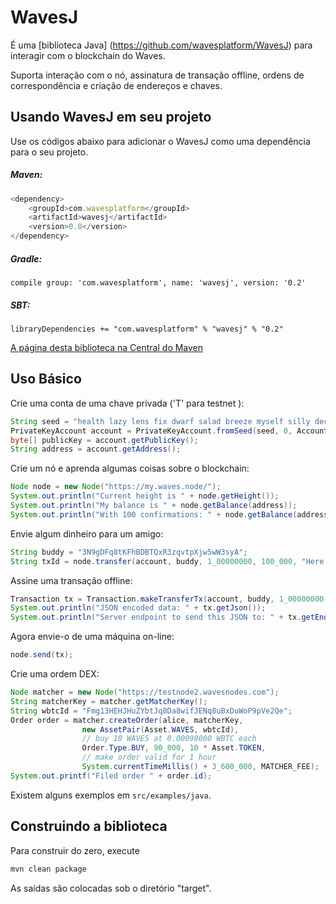 # WavesJ

É uma [biblioteca Java] (https://github.com/wavesplatform/WavesJ) para interagir com o blockchain do Waves.

Suporta interação com o nó, assinatura de transação offline, ordens de correspondência e criação de endereços e chaves.

## Usando WavesJ em seu projeto

Use os códigos abaixo para adicionar o WavesJ como uma dependência para o seu projeto.

##### Maven:

```js
<dependency>
    <groupId>com.wavesplatform</groupId>
    <artifactId>wavesj</artifactId>
    <version>0.8</version>
</dependency>
```

##### Gradle:

```
compile group: 'com.wavesplatform', name: 'wavesj', version: '0.2'
```

##### SBT:

```
libraryDependencies += "com.wavesplatform" % "wavesj" % "0.2"
```

[A página desta biblioteca na Central do Maven](https://mvnrepository.com/artifact/com.wavesplatform/wavesj)

## Uso Básico

Crie uma conta de uma chave privada \('T' para testnet \):

```java
String seed = "health lazy lens fix dwarf salad breeze myself silly december endless rent faculty report beyond";
PrivateKeyAccount account = PrivateKeyAccount.fromSeed(seed, 0, Account.TESTNET);
byte[] publicKey = account.getPublicKey();
String address = account.getAddress();
```

Crie um nó e aprenda algumas coisas sobre o blockchain:

```java
Node node = new Node("https://my.waves.node/");
System.out.println("Current height is " + node.getHeight());
System.out.println("My balance is " + node.getBalance(address));
System.out.println("With 100 confirmations: " + node.getBalance(address, 100));
```

Envie algum dinheiro para um amigo:

```java
String buddy = "3N9gDFq8tKFhBDBTQxR3zqvtpXjw5wW3syA";
String txId = node.transfer(account, buddy, 1_00000000, 100_000, "Here's for you");
```

Assine uma transação offline:

```java
Transaction tx = Transaction.makeTransferTx(account, buddy, 1_00000000, Asset.WAVES, 100_000, Asset.WAVES, "");
System.out.println("JSON encoded data: " + tx.getJson());
System.out.println("Server endpoint to send this JSON to: " + tx.getEndpoint());
```

Agora envie-o de uma máquina on-line:

```java
node.send(tx);
```

Crie uma ordem DEX:

```java
Node matcher = new Node("https://testnode2.wavesnodes.com");
String matcherKey = matcher.getMatcherKey();
String wbtcId = "Fmg13HEHJHuZYbtJq8Da8wifJENq8uBxDuWoP9pVe2Qe";
Order order = matcher.createOrder(alice, matcherKey,
                new AssetPair(Asset.WAVES, wbtcId),
                // buy 10 WAVES at 0.00090000 WBTC each
                Order.Type.BUY, 90_000, 10 * Asset.TOKEN,
                // make order valid for 1 hour
                System.currentTimeMillis() + 3_600_000, MATCHER_FEE);
System.out.printf("Filed order " + order.id);
```

Existem alguns exemplos em `src/examples/java`.

## Construindo a biblioteca

Para construir do zero, execute

```bash
mvn clean package
```

As saídas são colocadas sob o diretório "target".

